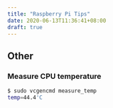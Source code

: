 ```yaml
---
title: "Raspberry Pi Tips"
date: 2020-06-13T11:36:41+08:00
draft: true
---
```



## Other
### Measure CPU temperature

```bash
$ sudo vcgencmd measure_temp
temp=44.4'C
```